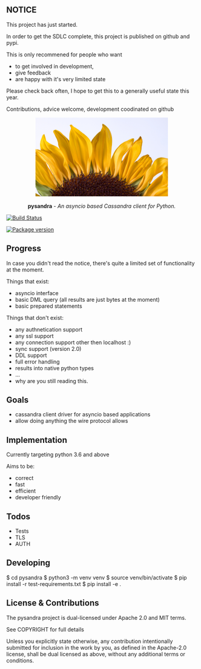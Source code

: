 ## NOTICE

This project has just started.

In order to get the SDLC complete, this project is published on github and pypi.

This is only recommened for people who want

* to get involved in development,
* give feedback
* are happy with it's very limited state

Please check back often, I hope to get this to a generally useful state this year.

Contributions, advice welcome, development coodinated on github



<p align="center">
  <a href="https://pysandra.readthedocs.org/"><img width="350" height="208" src="https://raw.githubusercontent.com/toppk/pysandra/master/docs/img/logo.png" alt='pysandra'></a>
</p>

<p align="center"><strong>pysandra</strong> <em>- An asyncio based Cassandra client for Python.</em></p>

<p align="center">

<a href="https://actions-badge.atrox.dev/toppk/pysandra/goto?ref=master"><img alt="Build Status" src="https://github.com/toppk/pysandra/workflows/Build%20Status/badge.svg" /></a>

<a href="https://pypi.org/project/pysandra/"><img src="https://badge.fury.io/py/pysandra.svg" alt="Package version"></a>
</p>

## Progress

In case you didn't read the notice, there's quite a limited set of functionality at the moment.

Things that exist:

* asyncio interface
* basic DML query (all results are just bytes at the moment)
* basic prepared statements

Things that don't exist:
* any authnetication support
* any ssl support
* any connection support other then localhost :)
* sync support (version 2.0)
* DDL support
* full error handling
* results into native python types
* ...
* why are you still reading this.


## Goals

* cassandra client driver for asyncio based applications
* allow doing anything the wire protocol allows

## Implementation

Currently targeting python 3.6 and above

Aims to be:

* correct
* fast
* efficient
* developer friendly

## Todos

* Tests
* TLS
* AUTH

## Developing

$ cd pysandra
$ python3 -m venv venv
$ source venv/bin/activate
$ pip install -r test-requirements.txt
$ pip install -e .


## License & Contributions

The pysandra project is dual-licensed under Apache 2.0 and MIT terms.
 
 See COPYRIGHT for full details

Unless you explicitly state otherwise, any contribution intentionally submitted
for inclusion in the work by you, as defined in the Apache-2.0 license, shall
be dual licensed as above, without any additional terms or conditions.
